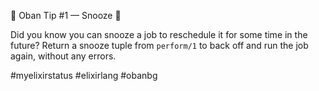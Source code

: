 💎 Oban Tip #1 — Snooze 💎

Did you know you can snooze a job to reschedule it for some time in the future? Return a snooze tuple from `perform/1` to back off and run the job again, without any errors.

#myelixirstatus #elixirlang #obanbg
